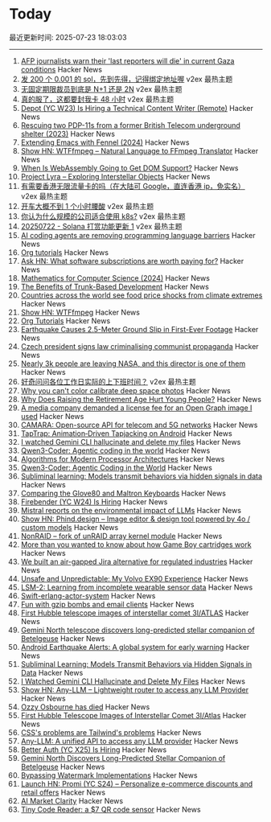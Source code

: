 # Today

最近更新时间: 2025-07-23 18:03:03

--- 
1. [AFP journalists warn their 'last reporters will die' in current Gaza conditions](https://apnews.com/article/gaza-hunger-journalists-food-afp-32c19db56ddf9f3e6a847c76a676c7c9) Hacker News
2. [发 200 个 0.001 的 sol，先到先得，记得绑定地址喔](https://www.v2ex.com/t/1147109) v2ex 最热主题
3. [无固定期限裁员到底是 N+1 还是 2N](https://www.v2ex.com/t/1147098) v2ex 最热主题
4. [真的服了，这都要封我卡 48 小时](https://www.v2ex.com/t/1147033) v2ex 最热主题
5. [Depot (YC W23) Is Hiring a Technical Content Writer (Remote)](https://www.ycombinator.com/companies/depot/jobs/BzrfAzP-technical-content-writer) Hacker News
6. [Rescuing two PDP-11s from a former British Telecom underground shelter (2023)](https://forum.vcfed.org/index.php?threads/rescuing-two-pdp-11-systems-in-uk-from-a-former-big-british-telecom-underground-shelter-in-central-london.1244723/page-2) Hacker News
7. [Extending Emacs with Fennel (2024)](https://andreyor.st/posts/2024-12-20-extending-emacs-with-fennel/) Hacker News
8. [Show HN: WTFfmpeg – Natural Language to FFmpeg Translator](https://github.com/scottvr/wtffmpeg) Hacker News
9. [When Is WebAssembly Going to Get DOM Support?](https://queue.acm.org/detail.cfm?id=3746174) Hacker News
10. [Project Lyra – Exploring Interstellar Objects](https://i4is.org/what-we-do/technical/project-lyra/) Hacker News
11. [有需要香港无限流量卡的吗（在大陆可 Google，直连香港 ip，免实名）](https://www.v2ex.com/t/1147071) v2ex 最热主题
12. [开车大概不到 1 个小时腰酸](https://www.v2ex.com/t/1147023) v2ex 最热主题
13. [你认为什么规模的公司适合使用 k8s?](https://www.v2ex.com/t/1147021) v2ex 最热主题
14. [20250722 - Solana 打赏功能更新 1](https://www.v2ex.com/t/1147010) v2ex 最热主题
15. [AI coding agents are removing programming language barriers](https://railsatscale.com/2025-07-19-ai-coding-agents-are-removing-programming-language-barriers/) Hacker News
16. [Org tutorials](https://orgmode.org/worg/org-tutorials/index.html) Hacker News
17. [Ask HN: What software subscriptions are worth paying for?](https://news.ycombinator.com/item?id=44655866) Hacker News
18. [Mathematics for Computer Science (2024)](https://ocw.mit.edu/courses/6-1200j-mathematics-for-computer-science-spring-2024/) Hacker News
19. [The Benefits of Trunk-Based Development](https://thinkinglabs.io/articles/2025/07/21/on-the-benefits-of-trunk-based-development.html) Hacker News
20. [Countries across the world see food price shocks from climate extremes](https://www.bsc.es/news/bsc-news/countries-across-the-world-see-food-price-shocks-climate-extremes-research-involving-bsc-shows) Hacker News
21. [Show HN: WTFfmpeg](https://github.com/scottvr/wtffmpeg) Hacker News
22. [Org Tutorials](https://orgmode.org/worg/org-tutorials/index.html) Hacker News
23. [Earthquake Causes 2.5-Meter Ground Slip in First-Ever Footage](https://www.vice.com/en/article/earthquake-causes-2-5-meter-ground-slip-in-first-ever-footage/) Hacker News
24. [Czech president signs law criminalising communist propaganda](https://www.euractiv.com/section/politics/news/czech-president-signs-law-criminalising-communist-propaganda/) Hacker News
25. [Nearly 3k people are leaving NASA, and this director is one of them](https://arstechnica.com/space/2025/07/the-director-of-nasas-largest-science-center-is-leaving-government/) Hacker News
26. [好奇问问各位工作日实际的上下班时间？](https://www.v2ex.com/t/1147024) v2ex 最热主题
27. [Why you can't color calibrate deep space photos](https://maurycyz.com/misc/cc/) Hacker News
28. [Why Does Raising the Retirement Age Hurt Young People?](https://www.governance.fyi/p/why-does-raising-the-retirement-age) Hacker News
29. [A media company demanded a license fee for an Open Graph image I used](https://alistairshepherd.uk/writing/open-graph-licensing/) Hacker News
30. [CAMARA: Open-source API for telecom and 5G networks](https://www.gsma.com/solutions-and-impact/technologies/networks/operator-platform-hp/camara-2/) Hacker News
31. [TapTrap: Animation‑Driven Tapjacking on Android](https://taptrap.click/) Hacker News
32. [I watched Gemini CLI hallucinate and delete my files](https://anuraag2601.github.io/gemini_cli_disaster.html) Hacker News
33. [Qwen3-Coder: Agentic coding in the world](https://qwenlm.github.io/blog/qwen3-coder/) Hacker News
34. [Algorithms for Modern Processor Architectures](https://lemire.github.io/talks/2025/sea/sea2025.html) Hacker News
35. [Qwen3-Coder: Agentic Coding in the World](https://qwenlm.github.io/blog/qwen3-coder/) Hacker News
36. [Subliminal learning: Models transmit behaviors via hidden signals in data](https://alignment.anthropic.com/2025/subliminal-learning/) Hacker News
37. [Comparing the Glove80 and Maltron Keyboards](https://tratt.net/laurie/blog/2025/comparing_the_glove80_and_maltron_keyboards.html) Hacker News
38. [Firebender (YC W24) Is Hiring](https://www.ycombinator.com/companies/firebender/jobs/yisDXr5-founding-engineer-generalist) Hacker News
39. [Mistral reports on the environmental impact of LLMs](https://mistral.ai/news/our-contribution-to-a-global-environmental-standard-for-ai) Hacker News
40. [Show HN: Phind.design – Image editor & design tool powered by 4o / custom models](https://phind.design) Hacker News
41. [NonRAID – fork of unRAID array kernel module](https://github.com/qvr/nonraid) Hacker News
42. [More than you wanted to know about how Game Boy cartridges work](https://abc.decontextualize.com/more-than-you-wanted-to-know/) Hacker News
43. [We built an air-gapped Jira alternative for regulated industries](https://plane.so/blog/everything-you-need-to-know-about-plane-air-gapped) Hacker News
44. [Unsafe and Unpredictable: My Volvo EX90 Experience](https://www.myvolvoex90.com/) Hacker News
45. [LSM-2: Learning from incomplete wearable sensor data](https://research.google/blog/lsm-2-learning-from-incomplete-wearable-sensor-data/) Hacker News
46. [Swift-erlang-actor-system](https://forums.swift.org/t/introducing-swift-erlang-actor-system/81248) Hacker News
47. [Fun with gzip bombs and email clients](https://www.grepular.com/Fun_with_Gzip_Bombs_and_Email_Clients) Hacker News
48. [First Hubble telescope images of interstellar comet 3I/ATLAS](https://bsky.app/profile/astrafoxen.bsky.social/post/3luiwnar3j22o) Hacker News
49. [Gemini North telescope discovers long-predicted stellar companion of Betelgeuse](https://www.science.org/content/article/betelgeuse-s-long-predicted-stellar-companion-may-have-been-found-last) Hacker News
50. [Android Earthquake Alerts: A global system for early warning](https://research.google/blog/android-earthquake-alerts-a-global-system-for-early-warning/) Hacker News
51. [Subliminal Learning: Models Transmit Behaviors via Hidden Signals in Data](https://alignment.anthropic.com/2025/subliminal-learning/) Hacker News
52. [I Watched Gemini CLI Hallucinate and Delete My Files](https://anuraag2601.github.io/gemini_cli_disaster.html) Hacker News
53. [Show HN: Any-LLM – Lightweight router to access any LLM Provider](https://github.com/mozilla-ai/any-llm) Hacker News
54. [Ozzy Osbourne has died](https://www.bbc.co.uk/news/live/cn0qq5nyxn0t) Hacker News
55. [First Hubble Telescope Images of Interstellar Comet 3I/Atlas](https://bsky.app/profile/astrafoxen.bsky.social/post/3luiwnar3j22o) Hacker News
56. [CSS's problems are Tailwind's problems](https://colton.dev/blog/tailwind-is-the-worst-of-all-worlds/) Hacker News
57. [Any-LLM: A unified API to access any LLM provider](https://blog.mozilla.ai/introducing-any-llm-a-unified-api-to-access-any-llm-provider/) Hacker News
58. [Better Auth (YC X25) Is Hiring](https://www.ycombinator.com/companies/better-auth/jobs/N0CtN58-staff-engineer) Hacker News
59. [Gemini North Discovers Long-Predicted Stellar Companion of Betelgeuse](https://noirlab.edu/public/news/noirlab2523/) Hacker News
60. [Bypassing Watermark Implementations](https://blog.kulkan.com/bypassing-watermark-implementations-fe39e98ca22b) Hacker News
61. [Launch HN: Promi (YC S24) – Personalize e-commerce discounts and retail offers](https://news.ycombinator.com/item?id=44649115) Hacker News
62. [AI Market Clarity](https://blog.eladgil.com/p/ai-market-clarity) Hacker News
63. [Tiny Code Reader: a $7 QR code sensor](https://excamera.substack.com/p/tiny-code-reader-a-7-qr-code-sensor) Hacker News

